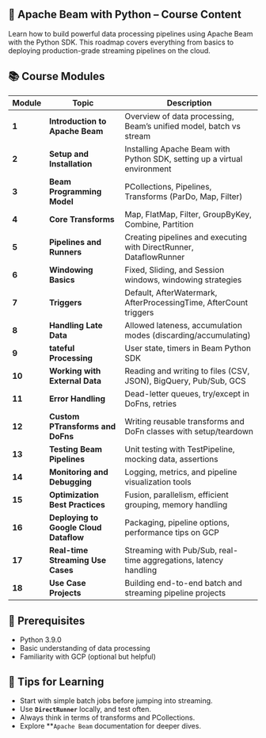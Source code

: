 **📘 Apache Beam with Python – Course Content**
---
Learn how to build powerful data processing pipelines using Apache Beam with the Python SDK. This roadmap covers everything from basics to deploying production-grade streaming pipelines on the cloud.

**📚 Course Modules**
---
| **Module** | **Topic**                              | **Description**                                                    |
| ---------------- | -------------------------------------------- | ------------------------------------------------------------------------ |
| **1**      | **Introduction to Apache Beam**        | Overview of data processing, Beam’s unified model, batch vs stream      |
| **2**      | **Setup and Installation**             | Installing Apache Beam with Python SDK, setting up a virtual environment |
| **3**      | **Beam Programming Model**             | PCollections, Pipelines, Transforms (ParDo, Map, Filter)                 |
| **4**      | **Core Transforms**                    | Map, FlatMap, Filter, GroupByKey, Combine, Partition                     |
| **5**      | **Pipelines and Runners**              | Creating pipelines and executing with DirectRunner, DataflowRunner       |
| **6**      | **Windowing Basics**                   | Fixed, Sliding, and Session windows, windowing strategies                |
| **7**      | **Triggers**                           | Default, AfterWatermark, AfterProcessingTime, AfterCount triggers        |
| **8**      | **Handling Late Data**                 | Allowed lateness, accumulation modes (discarding/accumulating)           |
| **9**      | **tateful Processing**                 | User state, timers in Beam Python SDK                                    |
| **10**     | **Working with External Data**         | Reading and writing to files (CSV, JSON), BigQuery, Pub/Sub, GCS         |
| **11**     | **Error Handling**                     | Dead-letter queues, try/except in DoFns, retries                         |
| **12**     | **Custom PTransforms and DoFns**       | Writing reusable transforms and DoFn classes with setup/teardown         |
| **13**     | **Testing Beam Pipelines**             | Unit testing with TestPipeline, mocking data, assertions                 |
| **14**     | **Monitoring and Debugging**           | Logging, metrics, and pipeline visualization tools                       |
| **15**     | **Optimization Best Practices**        | Fusion, parallelism, efficient grouping, memory handling                 |
| **16**     | **Deploying to Google Cloud Dataflow** | Packaging, pipeline options, performance tips on GCP                     |
| **17**     | **Real-time Streaming Use Cases**      | Streaming with Pub/Sub, real-time aggregations, latency handling         |
| **18**     | **Use Case Projects**                  | Building end-to-end batch and streaming pipeline projects                |

**🚀 Prerequisites**
---
- Python 3.9.0
- Basic understanding of data processing
- Familiarity with GCP (optional but helpful)

**🧠 Tips for Learning**
---
- Start with simple batch jobs before jumping into streaming.
- Use **`DirectRunner`** locally, and test often.
- Always think in terms of transforms and PCollections.
- Explore **`Apache Beam` documentation for deeper dives.
